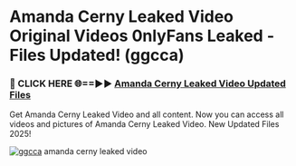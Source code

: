# Amanda Cerny Leaked Video Original Videos 0nlyFans Leaked - Files Updated! (ggcca)

<h3>🔴 CLICK HERE 🌐==►► <a href="https://tinyurl.com/2jnfzry5" rel="nofollow">Amanda Cerny Leaked Video Updated Files</a></h3>

Get Amanda Cerny Leaked Video and all content. Now you can access all videos and pictures of Amanda Cerny Leaked Video. New Updated Files 2025!

[![ggcca](https://i.imgur.com/GyGTBgg.gif)](https://tinyurl.com/2jnfzry5)
amanda cerny leaked video